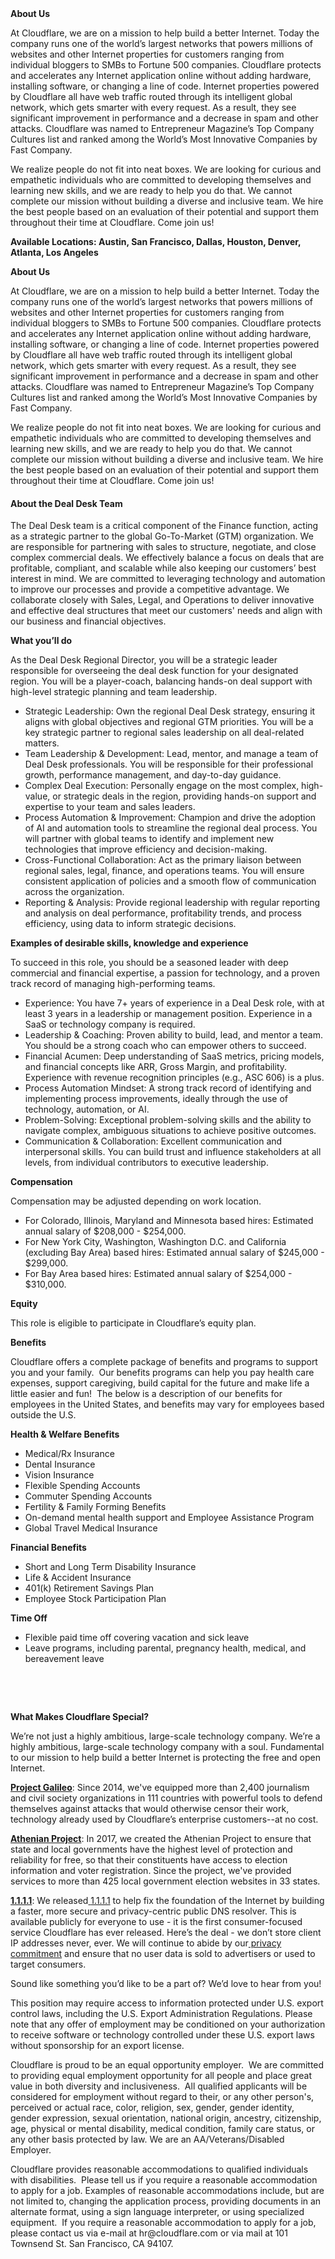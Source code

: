<div class="content-intro">
	<div><strong>About Us</strong></div>
	<div>
		<p>At Cloudflare, we are on a mission to help build a better Internet. Today the company runs one of the world’s largest networks that powers millions of websites and other Internet properties for customers ranging from individual bloggers to SMBs to Fortune 500 companies. Cloudflare protects and accelerates any Internet application online without adding hardware, installing software, or changing a line of code. Internet properties powered by Cloudflare all have web traffic routed through its intelligent global network, which gets smarter with every request. As a result, they see significant improvement in performance and a decrease in spam and other attacks. Cloudflare was named to Entrepreneur Magazine’s Top Company Cultures list and ranked among the World’s Most Innovative Companies by Fast Company.&nbsp;</p>
		<p><span style="font-weight: 400;">We realize people do not fit into neat boxes. We are looking for curious and empathetic individuals who are committed to developing themselves and learning new skills, and we are ready to help you do that. We cannot complete our mission without building a diverse and inclusive team. We hire the best people based on an evaluation of their potential and support them throughout their time at Cloudflare. Come join us!&nbsp;</span></p>
	</div>
</div>
<p><strong>Available Locations: Austin, San Francisco, Dallas, Houston, Denver, Atlanta, Los Angeles</strong></p>
<p><strong>About Us</strong></p>
<p>At Cloudflare, we are on a mission to help build a better Internet. Today the company runs one of the world’s largest networks that powers millions of websites and other Internet properties for customers ranging from individual bloggers to SMBs to Fortune 500 companies. Cloudflare protects and accelerates any Internet application online without adding hardware, installing software, or changing a line of code. Internet properties powered by Cloudflare all have web traffic routed through its intelligent global network, which gets smarter with every request. As a result, they see significant improvement in performance and a decrease in spam and other attacks. Cloudflare was named to Entrepreneur Magazine’s Top Company Cultures list and ranked among the World’s Most Innovative Companies by Fast Company.&nbsp;</p>
<p>We realize people do not fit into neat boxes. We are looking for curious and empathetic individuals who are committed to developing themselves and learning new skills, and we are ready to help you do that. We cannot complete our mission without building a diverse and inclusive team. We hire the best people based on an evaluation of their potential and support them throughout their time at Cloudflare. Come join us!</p>
<h4><strong>About the Deal Desk Team</strong></h4>
<p>The Deal Desk team is a critical component of the Finance function, acting as a strategic partner to the global Go-To-Market (GTM) organization. We are responsible for partnering with sales to structure, negotiate, and close complex commercial deals. We effectively balance a focus on deals that are profitable, compliant, and scalable while also keeping our customers’ best interest in mind. We are committed to leveraging technology and automation to improve our processes and provide a competitive advantage. We collaborate closely with Sales, Legal, and Operations to deliver innovative and effective deal structures that meet our customers' needs and align with our business and financial objectives.</p>
<p><strong>What you’ll do</strong></p>
<p>As the Deal Desk Regional Director, you will be a strategic leader responsible for overseeing the deal desk function for your designated region. You will be a player-coach, balancing hands-on deal support with high-level strategic planning and team leadership.</p>
<ul>
	<li>Strategic Leadership: Own the regional Deal Desk strategy, ensuring it aligns with global objectives and regional GTM priorities. You will be a key strategic partner to regional sales leadership on all deal-related matters.</li>
	<li>Team Leadership &amp; Development: Lead, mentor, and manage a team of Deal Desk professionals. You will be responsible for their professional growth, performance management, and day-to-day guidance.</li>
	<li>Complex Deal Execution: Personally engage on the most complex, high-value, or strategic deals in the region, providing hands-on support and expertise to your team and sales leaders.</li>
	<li>Process Automation &amp; Improvement: Champion and drive the adoption of AI and automation tools to streamline the regional deal process. You will partner with global teams to identify and implement new technologies that improve efficiency and decision-making.</li>
	<li>Cross-Functional Collaboration: Act as the primary liaison between regional sales, legal, finance, and operations teams. You will ensure consistent application of policies and a smooth flow of communication across the organization.</li>
	<li>Reporting &amp; Analysis: Provide regional leadership with regular reporting and analysis on deal performance, profitability trends, and process efficiency, using data to inform strategic decisions.</li>
</ul>
<p><strong>Examples of desirable skills, knowledge and experience</strong></p>
<p>To succeed in this role, you should be a seasoned leader with deep commercial and financial expertise, a passion for technology, and a proven track record of managing high-performing teams.</p>
<ul>
	<li>Experience: You have 7+ years of experience in a Deal Desk role, with at least 3 years in a leadership or management position. Experience in a SaaS or technology company is required.</li>
	<li>Leadership &amp; Coaching: Proven ability to build, lead, and mentor a team. You should be a strong coach who can empower others to succeed.</li>
	<li>Financial Acumen: Deep understanding of SaaS metrics, pricing models, and financial concepts like ARR, Gross Margin, and profitability. Experience with revenue recognition principles (e.g., ASC 606) is a plus.</li>
	<li>Process Automation Mindset: A strong track record of identifying and implementing process improvements, ideally through the use of technology, automation, or AI.</li>
	<li>Problem-Solving: Exceptional problem-solving skills and the ability to navigate complex, ambiguous situations to achieve positive outcomes.</li>
	<li>Communication &amp; Collaboration: Excellent communication and interpersonal skills. You can build trust and influence stakeholders at all levels, from individual contributors to executive leadership.</li>
</ul>
<p><strong>Compensation</strong></p>
<p>Compensation may be adjusted depending on work location.</p>
<ul>
	<li>For Colorado, Illinois, Maryland and Minnesota based hires: Estimated annual salary of $208,000 - $254,000.</li>
	<li>For New York City, Washington, Washington D.C. and California (excluding Bay Area) based hires: Estimated annual salary of $245,000 - $299,000.</li>
	<li>For Bay Area based hires: Estimated annual salary of $254,000 - $310,000.</li>
</ul>
<p><strong>Equity</strong></p>
<p>This role is eligible to participate in Cloudflare’s equity plan.</p>
<p><strong>Benefits</strong></p>
<p>Cloudflare offers a complete package of benefits and programs to support you and your family.&nbsp; Our benefits programs can help you pay health care expenses, support caregiving, build capital for the future and make life a little easier and fun!&nbsp; The below is a description of our benefits for employees in the United States, and benefits may vary for employees based outside the U.S.</p>
<p><strong>Health &amp; Welfare Benefits</strong></p>
<ul>
	<li>Medical/Rx Insurance</li>
	<li>Dental Insurance</li>
	<li>Vision Insurance</li>
	<li>Flexible Spending Accounts</li>
	<li>Commuter Spending Accounts</li>
	<li>Fertility &amp; Family Forming Benefits</li>
	<li>On-demand mental health support and Employee Assistance Program</li>
	<li>Global Travel Medical Insurance</li>
</ul>
<p><strong>Financial Benefits</strong></p>
<ul>
	<li>Short and Long Term Disability Insurance</li>
	<li>Life &amp; Accident Insurance</li>
	<li>401(k) Retirement Savings Plan</li>
	<li>Employee Stock Participation Plan</li>
</ul>
<p><strong>Time Off</strong></p>
<ul>
	<li>Flexible paid time off covering vacation and sick leave</li>
	<li>Leave programs, including parental, pregnancy health, medical, and bereavement leave</li>
</ul>
<p>&nbsp;</p>
<p>&nbsp;</p>
<div class="content-conclusion">
	<p><strong>What Makes Cloudflare Special?</strong></p>
	<p><span style="font-weight: 400;">We’re not just a highly ambitious, large-scale technology company. We’re a highly ambitious, large-scale technology company with a soul. Fundamental to our mission to help build a better Internet is protecting the free and open Internet.</span></p>
	<p><a href="https://blog.cloudflare.com/protecting-free-expression-online/"><strong>Project Galileo</strong></a><span style="font-weight: 400;">: Since 2014, we've equipped more than 2,400 journalism and civil society organizations in 111 countries with powerful tools to defend themselves against attacks that would otherwise censor their work, technology already used by Cloudflare’s enterprise customers--at no cost.</span></p>
	<p><strong><a href="https://www.cloudflare.com/athenian/">Athenian Project</a></strong><span style="font-weight: 400;">: In 2017, we created the Athenian Project to ensure that state and local governments have the highest level of protection and reliability for free, so that their constituents have access to election information and voter registration. Since the project, we've provided services to more than 425 local government election websites in 33 states.</span></p>
	<p><a href="https://1.1.1.1/"><strong>1.1.1.1</strong></a><span style="font-weight: 400;">: We released</span><a href="https://1.1.1.1/"> <span style="font-weight: 400;">1.1.1.1</span></a><span style="font-weight: 400;"> to help fix the foundation of the Internet by building a faster, more secure and privacy-centric public DNS resolver. This is available publicly for everyone to use - it is the first consumer-focused service Cloudflare has ever released. Here’s the deal - we don’t store client IP addresses never, ever. We will continue to abide by our</span><a href="https://developers.cloudflare.com/1.1.1.1/privacy/public-dns-resolver"> privacy commitment</a><span style="font-weight: 400;"> and ensure that no user data is sold to advertisers or used to target consumers.</span></p>
	<p><span style="font-weight: 400;">Sound like something you’d like to be a part of? We’d love to hear from you!</span></p>
	<p><span style="font-weight: 400;">This position may require access to information protected under U.S. export control laws, including the U.S. Export Administration Regulations. Please note that any offer of employment may be conditioned on your authorization to receive software or technology controlled under these U.S. export laws without sponsorship for an export license.</span></p>
	<p><span style="font-weight: 400;">Cloudflare is proud to be an equal opportunity employer. &nbsp;We are committed to providing equal employment opportunity for all people and place great value in both diversity and inclusiveness. &nbsp;All qualified applicants will be considered for employment without regard to their, or any other person's, perceived or actual</span> <span style="font-weight: 400;">race, color, religion, sex, gender, gender identity, gender expression, sexual orientation, national origin, ancestry, citizenship, age, physical or mental disability, medical condition, family care status, or any other basis protected by law. </span><span style="font-weight: 400;">We are an AA/Veterans/Disabled Employer.</span></p>
	<p><span style="font-weight: 400;">Cloudflare provides reasonable accommodations to qualified individuals with disabilities. &nbsp;Please tell us if you require a reasonable accommodation to apply for a job. Examples of reasonable accommodations include, but are not limited to, changing the application process, providing documents in an alternate format, using a sign language interpreter, or using specialized equipment. &nbsp;If you require a reasonable accommodation to apply for a job, please contact us via e-mail at </span><span style="font-weight: 400;">hr@cloudflare.com</span><span style="font-weight: 400;"> or via mail at 101 Townsend St. San Francisco, CA 94107.</span></p>
</div>